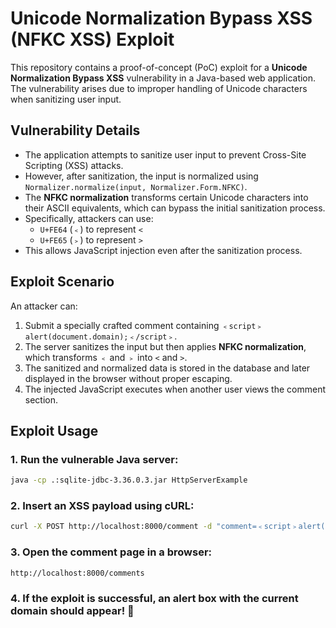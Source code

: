 # Unicode Normalization Bypass XSS (NFKC XSS) Exploit

This repository contains a proof-of-concept (PoC) exploit for a **Unicode Normalization Bypass XSS** vulnerability in a Java-based web application.
The vulnerability arises due to improper handling of Unicode characters when sanitizing user input.

## Vulnerability Details
- The application attempts to sanitize user input to prevent Cross-Site Scripting (XSS) attacks.
- However, after sanitization, the input is normalized using `Normalizer.normalize(input, Normalizer.Form.NFKC)`.
- The **NFKC normalization** transforms certain Unicode characters into their ASCII equivalents, which can bypass the initial sanitization process.
- Specifically, attackers can use:
  - `U+FE64` (`﹤`) to represent `<`
  - `U+FE65` (`﹥`) to represent `>`
- This allows JavaScript injection even after the sanitization process.

## Exploit Scenario
An attacker can:
1. Submit a specially crafted comment containing `﹤script﹥alert(document.domain);﹤/script﹥`.
2. The server sanitizes the input but then applies **NFKC normalization**, which transforms `﹤` and `﹥` into `<` and `>`.
3. The sanitized and normalized data is stored in the database and later displayed in the browser without proper escaping.
4. The injected JavaScript executes when another user views the comment section.

## Exploit Usage

### 1. Run the vulnerable Java server:
```bash
java -cp .:sqlite-jdbc-3.36.0.3.jar HttpServerExample
```

### 2. Insert an XSS payload using cURL:
```bash
curl -X POST http://localhost:8000/comment -d "comment=﹤script﹥alert('XSS');﹤/script﹥"
```

### 3. Open the comment page in a browser:
```bash
http://localhost:8000/comments
```

### 4. If the exploit is successful, an alert box with the current domain should appear! 🚀




